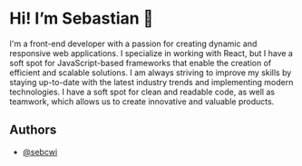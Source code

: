 # Hi! I’m Sebastian 👋

I'm a front-end developer with a passion for creating dynamic and responsive web applications. I specialize in working with React, but I have a soft spot for JavaScript-based frameworks that enable the creation of efficient and scalable solutions.
I am always striving to improve my skills by staying up-to-date with the latest industry trends and implementing modern technologies. I have a soft spot for clean and readable code, as well as teamwork, which allows us to create innovative and valuable products.
## Authors

- [@sebcwi](https://www.github.com/octokatherine)

